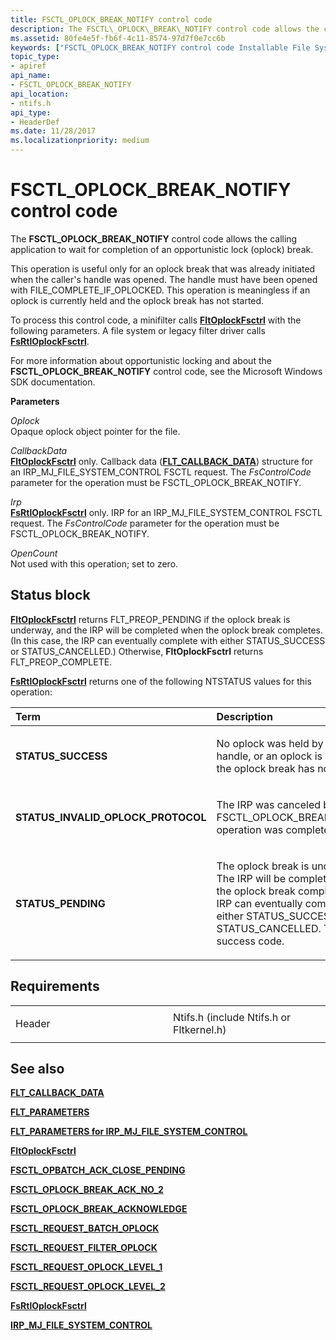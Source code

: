 ```yaml
---
title: FSCTL_OPLOCK_BREAK_NOTIFY control code
description: The FSCTL\_OPLOCK\_BREAK\_NOTIFY control code allows the calling application to wait for completion of an opportunistic lock (oplock) break.
ms.assetid: 80fe4e5f-fb6f-4c11-8574-97d7f0e7cc6b
keywords: ["FSCTL_OPLOCK_BREAK_NOTIFY control code Installable File System Drivers"]
topic_type:
- apiref
api_name:
- FSCTL_OPLOCK_BREAK_NOTIFY
api_location:
- ntifs.h
api_type:
- HeaderDef
ms.date: 11/28/2017
ms.localizationpriority: medium
---
```


# FSCTL\_OPLOCK\_BREAK\_NOTIFY control code


The **FSCTL\_OPLOCK\_BREAK\_NOTIFY** control code allows the calling application to wait for completion of an opportunistic lock (oplock) break.

This operation is useful only for an oplock break that was already initiated when the caller's handle was opened. The handle must have been opened with FILE\_COMPLETE\_IF\_OPLOCKED. This operation is meaningless if an oplock is currently held and the oplock break has not started.

To process this control code, a minifilter calls [**FltOplockFsctrl**](https://docs.microsoft.com/windows-hardware/drivers/ddi/fltkernel/nf-fltkernel-fltoplockfsctrl) with the following parameters. A file system or legacy filter driver calls [**FsRtlOplockFsctrl**](https://docs.microsoft.com/windows-hardware/drivers/ddi/ntifs/nf-ntifs-_fsrtl_advanced_fcb_header-fsrtloplockfsctrl).

For more information about opportunistic locking and about the **FSCTL\_OPLOCK\_BREAK\_NOTIFY** control code, see the Microsoft Windows SDK documentation.

**Parameters**

<a href="" id="oplock"></a>*Oplock*  
Opaque oplock object pointer for the file.

<a href="" id="callbackdata"></a>*CallbackData*  
[**FltOplockFsctrl**](https://docs.microsoft.com/windows-hardware/drivers/ddi/fltkernel/nf-fltkernel-fltoplockfsctrl) only. Callback data ([**FLT\_CALLBACK\_DATA**](https://docs.microsoft.com/windows-hardware/drivers/ddi/fltkernel/ns-fltkernel-_flt_callback_data)) structure for an IRP\_MJ\_FILE\_SYSTEM\_CONTROL FSCTL request. The *FsControlCode* parameter for the operation must be FSCTL\_OPLOCK\_BREAK\_NOTIFY.

<a href="" id="irp"></a>*Irp*  
[**FsRtlOplockFsctrl**](https://docs.microsoft.com/windows-hardware/drivers/ddi/ntifs/nf-ntifs-_fsrtl_advanced_fcb_header-fsrtloplockfsctrl) only. IRP for an IRP\_MJ\_FILE\_SYSTEM\_CONTROL FSCTL request. The *FsControlCode* parameter for the operation must be FSCTL\_OPLOCK\_BREAK\_NOTIFY.

<a href="" id="opencount"></a>*OpenCount*  
Not used with this operation; set to zero.

Status block
------------

[**FltOplockFsctrl**](https://docs.microsoft.com/windows-hardware/drivers/ddi/fltkernel/nf-fltkernel-fltoplockfsctrl) returns FLT\_PREOP\_PENDING if the oplock break is underway, and the IRP will be completed when the oplock break completes. (In this case, the IRP can eventually complete with either STATUS\_SUCCESS or STATUS\_CANCELLED.) Otherwise, **FltOplockFsctrl** returns FLT\_PREOP\_COMPLETE.

[**FsRtlOplockFsctrl**](https://docs.microsoft.com/windows-hardware/drivers/ddi/ntifs/nf-ntifs-_fsrtl_advanced_fcb_header-fsrtloplockfsctrl) returns one of the following NTSTATUS values for this operation:

<table>
<colgroup>
<col width="50%" />
<col width="50%" />
</colgroup>
<thead>
<tr class="header">
<th align="left">Term</th>
<th align="left">Description</th>
</tr>
</thead>
<tbody>
<tr class="odd">
<td align="left"><p><strong>STATUS_SUCCESS</strong></p></td>
<td align="left"><p>No oplock was held by this handle, or an oplock is held and the oplock break has not started.</p></td>
</tr>
<tr class="even">
<td align="left"><p><strong>STATUS_INVALID_OPLOCK_PROTOCOL</strong></p></td>
<td align="left"><p>The IRP was canceled before the FSCTL_OPLOCK_BREAK_NOTIFY operation was completed.</p></td>
</tr>
<tr class="odd">
<td align="left"><p><strong>STATUS_PENDING</strong></p></td>
<td align="left"><p>The oplock break is underway. The IRP will be completed when the oplock break completes. The IRP can eventually complete with either STATUS_SUCCESS or STATUS_CANCELLED. This is a success code.</p></td>
</tr>
</tbody>
</table>

 

Requirements
------------

<table>
<colgroup>
<col width="50%" />
<col width="50%" />
</colgroup>
<tbody>
<tr class="odd">
<td align="left"><p>Header</p></td>
<td align="left">Ntifs.h (include Ntifs.h or Fltkernel.h)</td>
</tr>
</tbody>
</table>

## See also


[**FLT\_CALLBACK\_DATA**](https://docs.microsoft.com/windows-hardware/drivers/ddi/fltkernel/ns-fltkernel-_flt_callback_data)

[**FLT\_PARAMETERS**](https://docs.microsoft.com/windows-hardware/drivers/ddi/fltkernel/ns-fltkernel-_flt_parameters)

[**FLT\_PARAMETERS for IRP\_MJ\_FILE\_SYSTEM\_CONTROL**](flt-parameters-for-irp-mj-file-system-control.md)

[**FltOplockFsctrl**](https://docs.microsoft.com/windows-hardware/drivers/ddi/fltkernel/nf-fltkernel-fltoplockfsctrl)

[**FSCTL\_OPBATCH\_ACK\_CLOSE\_PENDING**](fsctl-opbatch-ack-close-pending.md)

[**FSCTL\_OPLOCK\_BREAK\_ACK\_NO\_2**](fsctl-oplock-break-ack-no-2.md)

[**FSCTL\_OPLOCK\_BREAK\_ACKNOWLEDGE**](fsctl-oplock-break-acknowledge.md)

[**FSCTL\_REQUEST\_BATCH\_OPLOCK**](fsctl-request-batch-oplock.md)

[**FSCTL\_REQUEST\_FILTER\_OPLOCK**](fsctl-request-filter-oplock.md)

[**FSCTL\_REQUEST\_OPLOCK\_LEVEL\_1**](fsctl-request-oplock-level-1.md)

[**FSCTL\_REQUEST\_OPLOCK\_LEVEL\_2**](fsctl-request-oplock-level-2.md)

[**FsRtlOplockFsctrl**](https://docs.microsoft.com/windows-hardware/drivers/ddi/ntifs/nf-ntifs-_fsrtl_advanced_fcb_header-fsrtloplockfsctrl)

[**IRP\_MJ\_FILE\_SYSTEM\_CONTROL**](irp-mj-file-system-control.md)

 

 






